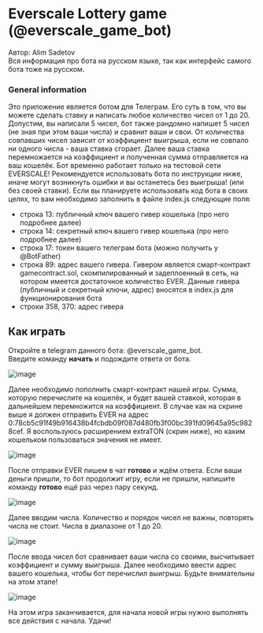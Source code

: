 # Everscale Lottery game (@everscale_game_bot)

Автор: Alim Sadetov<br/>
Вся информация про бота на русском языке, так как интерфейс самого бота тоже на русском.

### General information

Это приложение является ботом для Телеграм. Его суть в том, что вы можете сделать ставку и написать любое количество чисел от 1 до 20. Допустим, вы написали 5 чисел, бот также рандомно напишет 5 чисел (не зная при этом ваши числа) и сравнит ваши и свои. От количества совпавших чисел зависит от коэффициент выигрыша, если не совпало ни одного числа - ваша ставка сгорает. Далее ваша ставка перемножается на коэффициент и полученная сумма отправляется на ваш кошелёк. Бот временно работает только на тестовой сети EVERSCALE! Рекомендуется использовать бота по инструкции ниже, иначе могут возникнуть ошибки и вы останетесь без выигрыша! (или без своей ставки). Если вы планируете использовать код бота в своих целях, то вам необходимо заполнить в файле index.js следующие поля:<br/>
<ul>
  <li>строка 13: публичный ключ вашего гивер кошелька (про него подробнее далее)</li>
  <li>строка 14: секретный ключ вашего гивер кошелька (про него подробнее далее)</li>
  <li>строка 17: токен вашего телеграм бота (можно получить у @BotFather)</li>
  <li>строка 89: адрес вашего гивера. Гивером является смарт-контракт gamecontract.sol, скомпилированный и задеплоенный в сеть, на котором имеется достаточное количество EVER. Данные гивера (публичный и секретный ключи, адрес) вносятся в index.js для функционирования бота</li>
  <li>строки 358, 370: адрес гивера</li>
</ul>

## Как играть

Откройте в telegram данного бота: @everscale_game_bot. <br/>
Введите команду <b>начать</b> и подождите ответа от бота.

![image](https://user-images.githubusercontent.com/71194332/145716522-8afc6997-f730-4ea8-8339-3ddafe7bf3b9.png)

Далее необходимо пополнить смарт-контракт нашей игры. Сумма, которую перечислите на кошелёк, и будет вашей ставкой, которая в дальнейшем перемножится на коэффициент. В случае как на скрине выше я должен отправить EVER на адрес 0:78cb5c91f49b916438b4fcbdb09f087d480fb3f00bc391fd09645a95c9828cef. Я воспользуюсь расширением extraTON (скрин ниже), но каким кошельком пользоваться значения не имеет.

![image](https://user-images.githubusercontent.com/71194332/145716661-3bfc6127-91bb-4739-b8c9-9a6af2390e6c.png)

После отправки EVER пишем в чат <b>готово</b> и ждём ответа. Если ваши деньги пришли, то бот продолжит игру, если не пришли, напишите команду <b>готово</b> ещё раз через пару секунд.

![image](https://user-images.githubusercontent.com/71194332/145716751-30ca5a5a-3b9e-4bbc-a9f3-153b226ae0c9.png)

Далее вводим числа. Количество и порядок чисел не важны, повторять числа не стоит. Числа в диапазоне от 1 до 20.

![image](https://user-images.githubusercontent.com/71194332/145716800-cd267d21-23fa-4169-b9ff-7216388e37a3.png)

После ввода чисел бот сравнивает ваши числа со своими, высчитывает коэффициент и сумму выигрыша. Далее необходимо ввести адрес вашего кошелька, чтобы бот перечислил выигрыш. Будьте внимательны на этом этапе!

![image](https://user-images.githubusercontent.com/71194332/145716892-113a6500-f68f-44e2-829a-380b6f3c8207.png)

На этом игра заканчивается, для начала новой игры нужно выполнять все действия с начала. Удачи!

